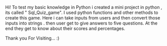 Hi!
To test my basic knowledge in Python i created a mini project in python , its called " Sql_Quiz_game".
I used python functions and other methods to create this game. Here i can take inputs from users and then convert those inputs into strings . then user get to give answers to five
questions. At the  end they get to know about their scores and percentages.



Thank you For Visiting... :)
